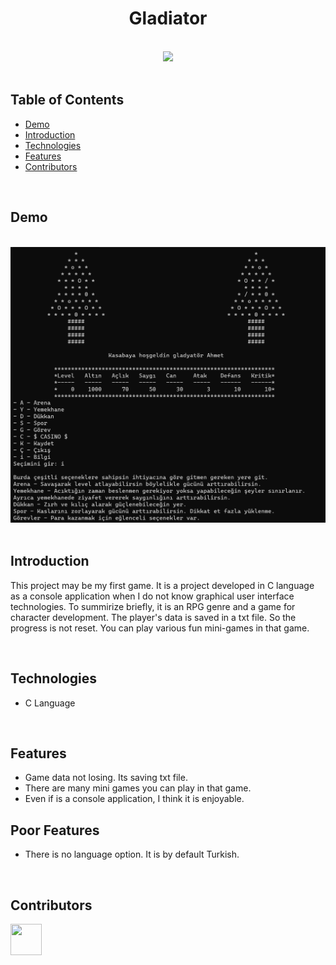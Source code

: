 <h1 align="center">Gladiator</h1> 

<br>

<div align="center">
    <img width=250 src="/iconnn.ico">
</div>

<br/>

## Table of Contents

- [Demo](#demo)
- [Introduction](#introduction)
- [Technologies](#technologies)
- [Features](#features)
- [Contributors](#contributors)

<br/>

## Demo

<br/>

<div align="center">
    <img width=650 src="/demo.png">
</div>

<br/>

## Introduction
This project may be my first game. It is a project developed in C language as a console application when I do not know graphical user interface technologies. To summirize briefly, it is an RPG genre and a game for character development. The player's data is saved in a txt file. So the progress is not reset. You can play various fun mini-games in that game.

<br/>

## Technologies

* C Language

<br/>

## Features

* Game data not losing. Its saving txt file.
* There are many mini games you can play in that game.
* Even if is a console application, I think it is enjoyable.

## Poor Features

* There is no language option. It is by default Turkish.

<br/>

## Contributors

<a href="https://github.com/ahmettoguz" target="_blank"><img width=50 height=50 src="https://avatars.githubusercontent.com/u/101711642?v=4"></a>
